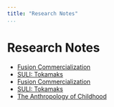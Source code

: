 ```yaml
---
title: "Research Notes"
...
```


# Research Notes
- [Fusion Commercialization](research-notes/fusion-com.html)
- [SULI: Tokamaks](research-notes/tokamaks.html)
- [Fusion Commercialization](research-notes/fusion-com.html)
- [SULI: Tokamaks](research-notes/tokamaks.html)
- [The Anthropology of Childhood](research-notes/anthro-children.html)
